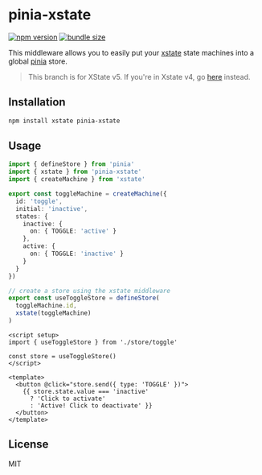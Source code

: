 # pinia-xstate

[![npm version](https://badge.fury.io/js/pinia-xstate.svg)](https://badge.fury.io/js/pinia-xstate)
[![bundle size](https://badgen.net/bundlephobia/minzip/pinia-xstate)](https://bundlephobia.com/result?p=pinia-xstate)

This middleware allows you to easily put your [xstate](https://github.com/statelyai/xstate) state machines into a global [pinia](https://pinia.esm.dev/) store.

> This branch is for XState v5. If you're in Xstate v4, go [here](https://github.com/wobsoriano/pinia-xstate/tree/xstate-v4) instead.

## Installation

```bash
npm install xstate pinia-xstate
```

## Usage

```ts
import { defineStore } from 'pinia'
import { xstate } from 'pinia-xstate'
import { createMachine } from 'xstate'

export const toggleMachine = createMachine({
  id: 'toggle',
  initial: 'inactive',
  states: {
    inactive: {
      on: { TOGGLE: 'active' }
    },
    active: {
      on: { TOGGLE: 'inactive' }
    }
  }
})

// create a store using the xstate middleware
export const useToggleStore = defineStore(
  toggleMachine.id,
  xstate(toggleMachine)
)
```

```vue
<script setup>
import { useToggleStore } from './store/toggle'

const store = useToggleStore()
</script>

<template>
  <button @click="store.send({ type: 'TOGGLE' })">
    {{ store.state.value === 'inactive'
      ? 'Click to activate'
      : 'Active! Click to deactivate' }}
  </button>
</template>
```

## License

MIT
